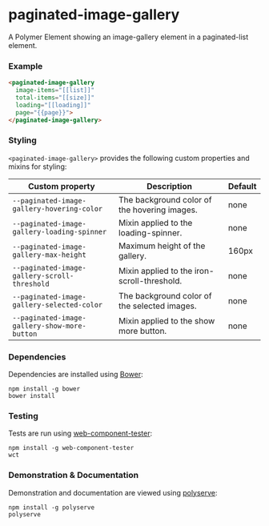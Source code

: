 # paginated-image-gallery

A Polymer Element showing an image-gallery element in a paginated-list element.

### Example
```html
<paginated-image-gallery
  image-items="[[list]]"
  total-items="[[size]]"
  loading="[[loading]]"
  page="{{page}}">
</paginated-image-gallery>
```

### Styling

`<paginated-image-gallery>` provides the following custom properties and mixins for styling:

Custom property                              | Description                                  | Default
---------------------------------------------|----------------------------------------------|--------
`--paginated-image-gallery-hovering-color`   | The background color of the hovering images. | none
`--paginated-image-gallery-loading-spinner`  | Mixin applied to the loading-spinner.        | none
`--paginated-image-gallery-max-height`       | Maximum height of the gallery.               | 160px
`--paginated-image-gallery-scroll-threshold` | Mixin applied to the iron-scroll-threshold.  | none
`--paginated-image-gallery-selected-color`   | The background color of the selected images. | none
`--paginated-image-gallery-show-more-button` | Mixin applied to the show more button.       | none

### Dependencies

Dependencies are installed using [Bower](http://bower.io/):

    npm install -g bower
    bower install

### Testing

Tests are run using [web-component-tester](https://github.com/Polymer/web-component-tester):

    npm install -g web-component-tester
    wct

### Demonstration & Documentation

Demonstration and documentation are viewed using [polyserve](https://github.com/PolymerLabs/polyserve):

    npm install -g polyserve
    polyserve

